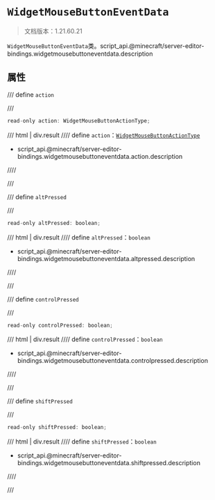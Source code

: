 # `WidgetMouseButtonEventData`

> 文档版本：1.21.60.21

`WidgetMouseButtonEventData`类。script_api.@minecraft/server-editor-bindings.widgetmousebuttoneventdata.description

## 属性

/// define
`action`


///

```js
read-only action: WidgetMouseButtonActionType;
```

/// html | div.result
//// define
`action`：[`WidgetMouseButtonActionType`](./widgetmousebuttonactiontype.md)

- script_api.@minecraft/server-editor-bindings.widgetmousebuttoneventdata.action.description


////

///


/// define
`altPressed`


///

```js
read-only altPressed: boolean;
```

/// html | div.result
//// define
`altPressed`：`boolean`

- script_api.@minecraft/server-editor-bindings.widgetmousebuttoneventdata.altpressed.description


////

///


/// define
`controlPressed`


///

```js
read-only controlPressed: boolean;
```

/// html | div.result
//// define
`controlPressed`：`boolean`

- script_api.@minecraft/server-editor-bindings.widgetmousebuttoneventdata.controlpressed.description


////

///


/// define
`shiftPressed`


///

```js
read-only shiftPressed: boolean;
```

/// html | div.result
//// define
`shiftPressed`：`boolean`

- script_api.@minecraft/server-editor-bindings.widgetmousebuttoneventdata.shiftpressed.description


////

///

